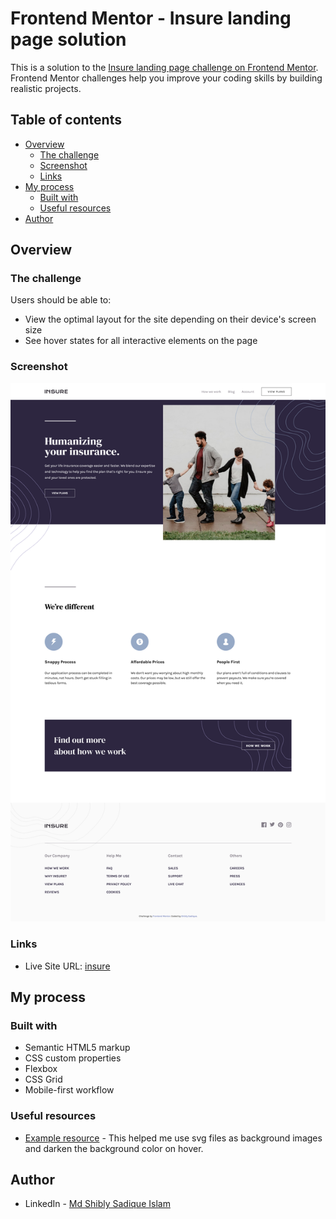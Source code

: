 # Frontend Mentor - Insure landing page solution

This is a solution to the [Insure landing page challenge on Frontend Mentor](https://www.frontendmentor.io/challenges/insure-landing-page-uTU68JV8). Frontend Mentor challenges help you improve your coding skills by building realistic projects.

## Table of contents

- [Overview](#overview)
  - [The challenge](#the-challenge)
  - [Screenshot](#screenshot)
  - [Links](#links)
- [My process](#my-process)
  - [Built with](#built-with)
  - [Useful resources](#useful-resources)
- [Author](#author)

## Overview

### The challenge

Users should be able to:

- View the optimal layout for the site depending on their device's screen size
- See hover states for all interactive elements on the page

### Screenshot

![](design/Design%20Preview.png)

### Links

- Live Site URL: [insure](https://shibly07.github.io/insure-landing-page/)

## My process

### Built with

- Semantic HTML5 markup
- CSS custom properties
- Flexbox
- CSS Grid
- Mobile-first workflow

### Useful resources

- [Example resource](https://css-tricks.com/solved-with-css-colorizing-svg-backgrounds/) - This helped me use svg files as background images and darken the background color on hover.

## Author

- LinkedIn - [Md Shibly Sadique Islam](https://www.linkedin.com/in/md-shibly-sadique-islam-092a10203/)
